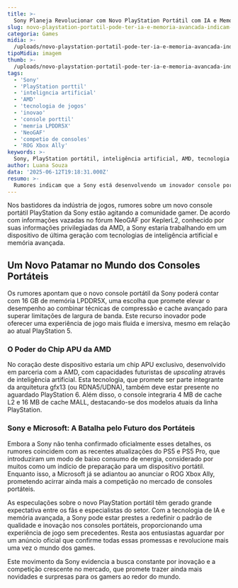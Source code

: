 ```yaml
---
title: >-
  Sony Planeja Revolucionar com Novo PlayStation Portátil com IA e Memória de Ponta
slug: novo-playstation-portatil-pode-ter-ia-e-memoria-avancada-indicam-rumores
categoria: Games
midia: >-
  /uploads/novo-playstation-portatil-pode-ter-ia-e-memoria-avancada-indicam-rumores-thumb.webp
tipoMidia: imagem
thumb: >-
  /uploads/novo-playstation-portatil-pode-ter-ia-e-memoria-avancada-indicam-rumores-thumb.webp
tags:
  - 'Sony'
  - 'PlayStation porttil'
  - 'inteligncia artificial'
  - 'AMD'
  - 'tecnologia de jogos'
  - 'inovao'
  - 'console porttil'
  - 'memria LPDDR5X'
  - 'NeoGAF'
  - 'competio de consoles'
  - 'ROG Xbox Ally'
keywords: >-
  Sony, PlayStation portátil, inteligência artificial, AMD, tecnologia de jogos, inovação, console portátil, memória LPDDR5X, NeoGAF, competição de consoles, ROG Xbox Ally
author: Luana Souza
data: '2025-06-12T19:18:31.000Z'
resumo: >-
  Rumores indicam que a Sony está desenvolvendo um inovador console portátil PlayStation, focado em inteligência artificial e desempenho superior. A tecnologia promissora pode ser o próximo grande passo na evolução dos consoles de jogos.
---
```


Nos bastidores da indústria de jogos, rumores sobre um novo console portátil PlayStation da Sony estão agitando a comunidade gamer. De acordo com informações vazadas no fórum NeoGAF por KeplerL2, conhecido por suas informações privilegiadas da AMD, a Sony estaria trabalhando em um dispositivo de última geração com tecnologias de inteligência artificial e memória avançada.

## Um Novo Patamar no Mundo dos Consoles Portáteis

Os rumores apontam que o novo console portátil da Sony poderá contar com 16 GB de memória LPDDR5X, uma escolha que promete elevar o desempenho ao combinar técnicas de compressão e cache avançado para superar limitações de largura de banda. Este recurso inovador pode oferecer uma experiência de jogo mais fluida e imersiva, mesmo em relação ao atual PlayStation 5.

### O Poder do Chip APU da AMD

No coração deste dispositivo estaria um chip APU exclusivo, desenvolvido em parceria com a AMD, com capacidades futuristas de _upscaling_ através de inteligência artificial. Esta tecnologia, que promete ser parte integrante da arquitetura gfx13 (ou RDNA5/UDNA), também deve estar presente no aguardado PlayStation 6. Além disso, o console integraria 4 MB de cache L2 e 16 MB de cache MALL, destacando-se dos modelos atuais da linha PlayStation.

### Sony e Microsoft: A Batalha pelo Futuro dos Portáteis

Embora a Sony não tenha confirmado oficialmente esses detalhes, os rumores coincidem com as recentes atualizações do PS5 e PS5 Pro, que introduziram um modo de baixo consumo de energia, considerado por muitos como um indício de preparação para um dispositivo portátil. Enquanto isso, a Microsoft já se adiantou ao anunciar o ROG Xbox Ally, prometendo acirrar ainda mais a competição no mercado de consoles portáteis.

As especulações sobre o novo PlayStation portátil têm gerado grande expectativa entre os fãs e especialistas do setor. Com a tecnologia de IA e memória avançada, a Sony pode estar prestes a redefinir o padrão de qualidade e inovação nos consoles portáteis, proporcionando uma experiência de jogo sem precedentes. Resta aos entusiastas aguardar por um anúncio oficial que confirme todas essas promessas e revolucione mais uma vez o mundo dos games.

Este movimento da Sony evidencia a busca constante por inovação e a competição crescente no mercado, que promete trazer ainda mais novidades e surpresas para os gamers ao redor do mundo.